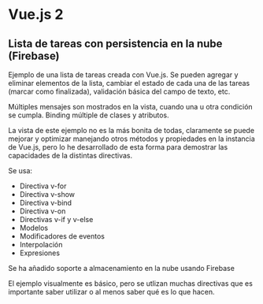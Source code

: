 # Vue.js 2
## Lista de tareas con persistencia en la nube (Firebase)

Ejemplo de una lista de tareas creada con Vue.js. Se pueden agregar y eliminar
elementos de la lista, cambiar el estado de cada una de las tareas (marcar como finalizada),
validación básica del campo de texto, etc.

Múltiples mensajes son mostrados en la vista, cuando una u otra condición se cumpla.
Binding múltiple de clases y atributos.

La vista de este ejemplo no es la más bonita de todas, claramente se puede mejorar y optimizar
manejando otros métodos y propiedades en la instancia de Vue.js, pero lo he desarrollado
de esta forma para demostrar las capacidades de la distintas directivas.

Se usa:
- Directiva v-for
- Directiva v-show
- Directiva v-bind
- Directiva v-on
- Directivas v-if y v-else
- Modelos
- Modificadores de eventos
- Interpolación
- Expresiones

Se ha añadido soporte a almacenamiento en la nube usando Firebase

El ejemplo visualmente es básico, pero se utlizan muchas directivas que es importante
saber utilizar o al menos saber qué es lo que hacen.